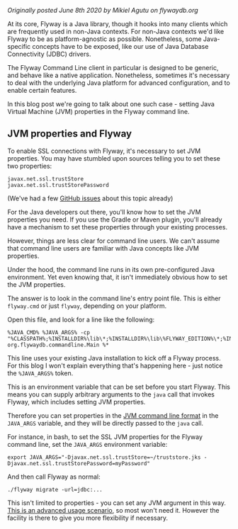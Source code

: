 _Originally posted June 8th 2020 by Mikiel Agutu on flywaydb.org_

At its core, Flyway is a Java library, though it hooks into many clients which are frequently used in non-Java contexts. For non-Java contexts we'd like Flyway to be as platform-agnostic as possible. Nonetheless, some Java-specific concepts have to be exposed, like our use of Java Database Connectivity (JDBC) drivers.

The Flyway Command Line client in particular is designed to be generic, and behave like a native application. Nonetheless, sometimes it's necessary to deal with the underlying Java platform for advanced configuration, and to enable certain features.

In this blog post we're going to talk about one such case - setting Java Virtual Machine (JVM) properties in the Flyway command line.

## JVM properties and Flyway

To enable SSL connections with Flyway, it's necessary to set JVM properties. You may have stumbled upon sources telling you to set these two properties:

```
javax.net.ssl.trustStore
javax.net.ssl.trustStorePassword
```
(We've had a few [GitHub issues](https://github.com/flyway/flyway/issues/2788) about this topic already)

For the Java developers out there, you'll know how to set the JVM properties you need. If you use the Gradle or Maven plugin, you'll already have a mechanism to set these properties through your existing processes.

However, things are less clear for command line users. We can't assume that command line users are familiar with Java concepts like JVM properties.

Under the hood, the command line runs in its own pre-configured Java environment. Yet even knowing that, it isn't immediately obvious how to set the JVM properties.

The answer is to look in the command line's entry point file. This is either `flyway.cmd` or just `flyway`, depending on your platform.

Open this file, and look for a line like the following:

```
%JAVA_CMD% %JAVA_ARGS% -cp "%CLASSPATH%;%INSTALLDIR%\lib\*;%INSTALLDIR%\lib\%FLYWAY_EDITION%\*;%INSTALLDIR%\drivers\*" org.flywaydb.commandline.Main %*
```

This line uses your existing Java installation to kick off a Flyway process. For this blog I won't explain everything that's happening here - just notice the `%JAVA_ARGS%` token.

This is an environment variable that can be set before you start Flyway. This means you can supply arbitrary arguments to the `java` call that invokes Flyway, which includes setting JVM properties.

Therefore you can set properties in the [JVM command line format](https://stackoverflow.com/questions/44745261/why-do-jvm-arguments-start-with-d) in the `JAVA_ARGS` variable, and they will be directly passed to the `java` call.

For instance, in bash, to set the SSL JVM properties for the Flyway command line, set the `JAVA_ARGS` environment variable:

`export JAVA_ARGS="-Djavax.net.ssl.trustStore=~/truststore.jks -Djavax.net.ssl.trustStorePassword=myPassword"`

And then call Flyway as normal:

`./flyway migrate -url=jdbc:...`

This isn't limited to properties - you can set any JVM argument in this way. [This is an advanced usage scenario](https://docs.oracle.com/javase/7/docs/technotes/tools/windows/java.html), so most won't need it. However the facility is there to give you more flexibility if necessary.